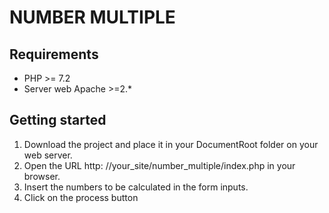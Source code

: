 # NUMBER MULTIPLE

## Requirements

- PHP >= 7.2
- Server web Apache >=2.*

## Getting started

1. Download the project and place it in your DocumentRoot folder on your web server.
2. Open the URL http: //your_site/number_multiple/index.php in your browser.
3. Insert the numbers to be calculated in the form inputs.
4. Click on the process button

